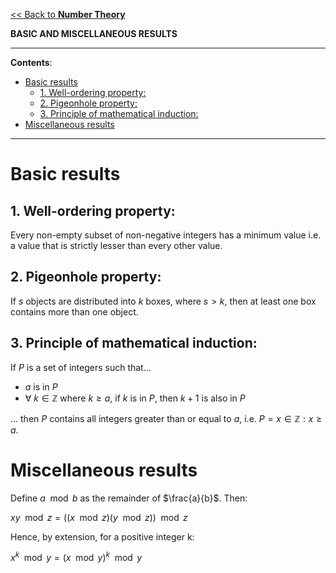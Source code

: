 <head>
  <script>
    MathJax = {
      tex: {
        inlineMath: [['$', '$']]
      }
    };
  </script>
  <script id="MathJax-script" async
    src="https://cdn.jsdelivr.net/npm/mathjax@3/es5/tex-chtml.js">
  </script>
</head>

[<< Back to **Number Theory**](https://pranigopu.github.io/mathematics/number-theory)

**BASIC AND MISCELLANEOUS RESULTS**

---

**Contents**:

- [Basic results](#basic-results)
  - [1. Well-ordering property:](#1-well-ordering-property)
  - [2. Pigeonhole property:](#2-pigeonhole-property)
  - [3. Principle of mathematical induction:](#3-principle-of-mathematical-induction)
- [Miscellaneous results](#miscellaneous-results)

---

# Basic results
## 1. Well-ordering property:
Every non-empty subset of non-negative integers has a minimum value i.e. a value that is strictly lesser than every other value.

## 2. Pigeonhole property:
If $s$ objects are distributed into $k$ boxes, where $s > k$, then at least one box contains more than one object.

## 3. Principle of mathematical induction:
If $P$ is a set of integers such that...

- $a$ is in $P$
- $\forall \text{ } k \in \mathbb{Z}$ where $k \geq a$, if $k$ is in $P$, then $k+1$ is also in $P$

... then $P$ contains all integers greater than or equal to $a$, i.e. $P = {x \in \mathbb{Z} : x \geq a}$.

# Miscellaneous results

Define $a \mod b$ as the remainder of $\frac{a}{b}$. Then:

$xy \mod z = ((x \mod z)(y \mod z)) \mod z$

Hence, by extension, for a positive integer k:

$x^k \mod y = (x \mod y)^k \mod y$